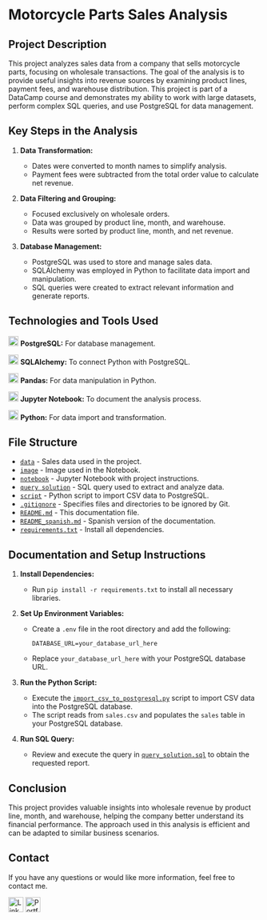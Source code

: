 # Motorcycle Parts Sales Analysis 

## Project Description 

This project analyzes sales data from a company that sells motorcycle parts, focusing on wholesale transactions. The goal of the analysis is to provide useful insights into revenue sources by examining product lines, payment fees, and warehouse distribution. This project is part of a DataCamp course and demonstrates my ability to work with large datasets, perform complex SQL queries, and use PostgreSQL for data management.

## Key Steps in the Analysis 

1. **Data Transformation:**

   - Dates were converted to month names to simplify analysis.
   - Payment fees were subtracted from the total order value to calculate net revenue.

2. **Data Filtering and Grouping:**

   - Focused exclusively on wholesale orders.
   - Data was grouped by product line, month, and warehouse.
   - Results were sorted by product line, month, and net revenue.

3. **Database Management:**

   - PostgreSQL was used to store and manage sales data.
   - SQLAlchemy was employed in Python to facilitate data import and manipulation.
   - SQL queries were created to extract relevant information and generate reports.

## Technologies and Tools Used  

<p><img src="https://github.com/user-attachments/assets/f381507e-9c84-4136-80de-1c8986469ef5" alt="PostgreSQL" width="20" height="20"/> <b>PostgreSQL:</b> For database management.</p>
<p><img src="https://img.icons8.com/?size=512&id=123603&format=png" alt="SQLAlchemy" width="20" height="20"/> <b>SQLAlchemy:</b> To connect Python with PostgreSQL.</p>
<p><img src="https://img.icons8.com/color/48/000000/pandas.png" alt="Pandas" width="20" height="20"/> <b>Pandas:</b> For data manipulation in Python.</p>
<p><img src="https://upload.wikimedia.org/wikipedia/commons/3/38/Jupyter_logo.svg" alt="Jupyter" width="20" height="20"/> <b>Jupyter Notebook:</b> To document the analysis process.</p>
<p><img src="https://img.icons8.com/color/48/000000/python--v1.png" alt="Python" width="20" height="20"/> <b>Python:</b> For data import and transformation.
</p>

## File Structure 

- [`data`](data/sales.csv) - Sales data used in the project.
- [`image`](images/motorcycle.jpg) - Image used in the Notebook.
- [`notebook`](notebooks/project_instructions.ipynb) - Jupyter Notebook with project instructions.
- [`query solution`](sql/query_solution.sql) - SQL query used to extract and analyze data.
- [`script`](src/import_csv_to_postgresql.py) - Python script to import CSV data to PostgreSQL.
- [`.gitignore`](./.gitignore) - Specifies files and directories to be ignored by Git.
- [`README.md`](README.md) - This documentation file.
- [`README_spanish.md`](README_spanish.md) - Spanish version of the documentation.
- [`requirements.txt`](requirements.txt) - Install all dependencies.

## Documentation and Setup Instructions 

1. **Install Dependencies:**

   - Run `pip install -r requirements.txt` to install all necessary libraries.

2. **Set Up Environment Variables:**

   - Create a `.env` file in the root directory and add the following:
     ```plaintext
     DATABASE_URL=your_database_url_here
     ```
   - Replace `your_database_url_here` with your PostgreSQL database URL.

3. **Run the Python Script:**

   - Execute the [`import_csv_to_postgresql.py`](src/import_csv_to_postgresql.py) script to import CSV data into the PostgreSQL database.
   - The script reads from `sales.csv` and populates the `sales` table in your PostgreSQL database.

4. **Run SQL Query:**

   - Review and execute the query in [`query_solution.sql`](sql/query_solution.sql) to obtain the requested report.

## Conclusion 

This project provides valuable insights into wholesale revenue by product line, month, and warehouse, helping the company better understand its financial performance. The approach used in this analysis is efficient and can be adapted to similar business scenarios.

## Contact

If you have any questions or would like more information, feel free to contact me.

<a href="https://www.linkedin.com/in/jeanpaulomv/"><img src="https://img.shields.io/badge/jeanpaulomv-0077B5?style=for-the-badge&logo=linkedin&logoColor=white" alt="LinkedIn" height="30"></a>
<a href="https://www.datascienceportfol.io/jeanpaulomv"><img src="https://img.shields.io/badge/Portfolio-255E63?style=for-the-badge&logo=About.me&logoColor=white" alt="Portfolio" height="30"></a>
